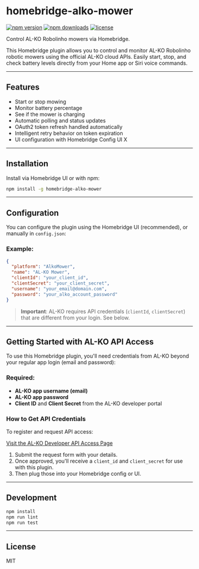 # homebridge-alko-mower
[![npm version](https://img.shields.io/npm/v/homebridge-alko-mower.svg)](https://www.npmjs.com/package/homebridge-alko-mower)
[![npm downloads](https://img.shields.io/npm/dm/homebridge-alko-mower.svg)](https://www.npmjs.com/package/homebridge-alko-mower)
[![license](https://img.shields.io/npm/l/homebridge-alko-mower.svg)](LICENSE)

Control AL-KO Robolinho mowers via Homebridge.

This Homebridge plugin allows you to control and monitor AL-KO Robolinho robotic mowers using the official AL-KO cloud APIs. Easily start, stop, and check battery levels directly from your Home app or Siri voice commands.

---

## Features

- Start or stop mowing
- Monitor battery percentage
- See if the mower is charging
- Automatic polling and status updates
- OAuth2 token refresh handled automatically
- Intelligent retry behavior on token expiration
- UI configuration with Homebridge Config UI X

---

## Installation

Install via Homebridge UI or with npm:

```bash
npm install -g homebridge-alko-mower
```

---

## Configuration

You can configure the plugin using the Homebridge UI (recommended), or manually in `config.json`:

### Example:

```json
{
  "platform": "AlkoMower",
  "name": "AL-KO Mower",
  "clientId": "your_client_id",
  "clientSecret": "your_client_secret",
  "username": "your_email@domain.com",
  "password": "your_alko_account_password"
}
```

>  **Important**: AL-KO requires API credentials (`clientId`, `clientSecret`) that are different from your login. See below.

---

## Getting Started with AL-KO API Access

To use this Homebridge plugin, you'll need credentials from AL-KO beyond your regular app login (email and password):

### Required:

- **AL-KO app username (email)**
- **AL-KO app password**
- **Client ID** and **Client Secret** from the AL-KO developer portal

### How to Get API Credentials

To register and request API access:

[Visit the AL-KO Developer API Access Page](https://alko-garden.com/api-access)

1. Submit the request form with your details.
2. Once approved, you'll receive a `client_id` and `client_secret` for use with this plugin.
3. Then plug those into your Homebridge config or UI.

---

## Development

```bash
npm install
npm run lint
npm run test
```

---

## License

MIT

